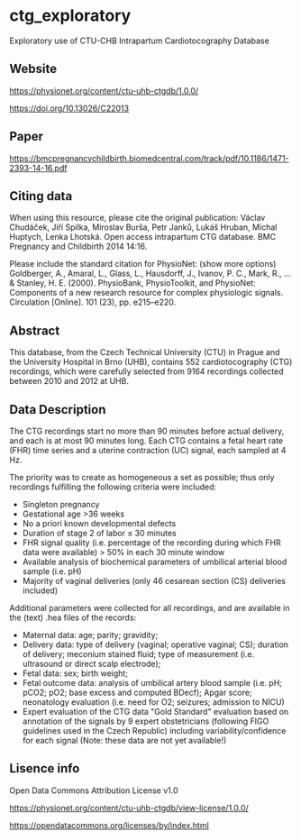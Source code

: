 # ctg_exploratory

Exploratory use of CTU-CHB Intrapartum Cardiotocography Database

## Website

https://physionet.org/content/ctu-uhb-ctgdb/1.0.0/

https://doi.org/10.13026/C22013

## Paper

https://bmcpregnancychildbirth.biomedcentral.com/track/pdf/10.1186/1471-2393-14-16.pdf

## Citing data

When using this resource, please cite the original publication:
Václav Chudáček, Jiří Spilka, Miroslav Burša, Petr Janků, Lukáš Hruban, Michal Huptych, Lenka Lhotská. Open access intrapartum CTG database. BMC Pregnancy and Childbirth 2014 14:16.

Please include the standard citation for PhysioNet: (show more options)
Goldberger, A., Amaral, L., Glass, L., Hausdorff, J., Ivanov, P. C., Mark, R., ... & Stanley, H. E. (2000). PhysioBank, PhysioToolkit, and PhysioNet: Components of a new research resource for complex physiologic signals. Circulation [Online]. 101 (23), pp. e215–e220.

## Abstract
This database, from the Czech Technical University (CTU) in Prague and the University Hospital in Brno (UHB), contains 552 cardiotocography (CTG) recordings, which were carefully selected from 9164 recordings collected between 2010 and 2012 at UHB.

## Data Description
The CTG recordings start no more than 90 minutes before actual delivery, and each is at most 90 minutes long. Each CTG contains a fetal heart rate (FHR) time series and a uterine contraction (UC) signal, each sampled at 4 Hz.

The priority was to create as homogeneous a set as possible; thus only recordings fulfilling the following criteria were included:

* Singleton pregnancy
* Gestational age >36 weeks
* No a priori known developmental defects
* Duration of stage 2 of labor ≤ 30 minutes
* FHR signal quality (i.e. percentage of the recording during which FHR data were available) > 50% in each 30 minute window
* Available analysis of biochemical parameters of umbilical arterial blood sample (i.e. pH)
* Majority of vaginal deliveries (only 46 cesarean section (CS) deliveries included)

Additional parameters were collected for all recordings, and are available in the (text) .hea files of the records:

* Maternal data: age; parity; gravidity;
* Delivery data: type of delivery (vaginal; operative vaginal; CS); duration of delivery; meconium stained fluid; type of measurement (i.e. ultrasound or direct scalp electrode);
* Fetal data: sex; birth weight;
* Fetal outcome data: analysis of umbilical artery blood sample (i.e. pH; pCO2; pO2; base excess and computed BDecf); Apgar score; neonatology evaluation (i.e. need for O2; seizures; admission to NICU)
* Expert evaluation of the CTG data "Gold Standard" evaluation based on annotation of the signals by 9 expert obstetricians (following FIGO guidelines used in the Czech Republic) including variability/confidence for each signal (Note: these data are not yet available!)

## Lisence info

Open Data Commons Attribution License v1.0 

https://physionet.org/content/ctu-uhb-ctgdb/view-license/1.0.0/

https://opendatacommons.org/licenses/by/index.html


